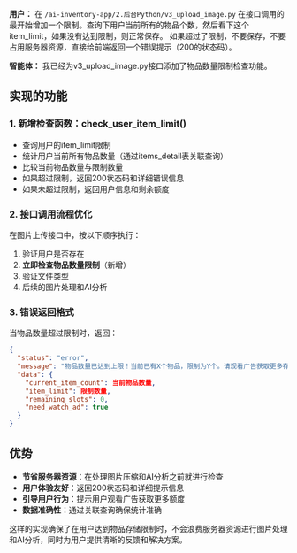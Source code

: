 **用户：** 在 `/ai-inventory-app/2.后台Python/v3_upload_image.py` 在接口调用的最开始增加一个限制。查询下用户当前所有的物品个数，然后看下这个item_limit，如果没有达到限制，则正常保存。 如果超过了限制，不要保存，不要占用服务器资源，直接给前端返回一个错误提示（200的状态码）。

**智能体：** 我已经为v3_upload_image.py接口添加了物品数量限制检查功能。

## 实现的功能

### 1. 新增检查函数：check_user_item_limit()
- 查询用户的item_limit限制
- 统计用户当前所有物品数量（通过items_detail表关联查询）
- 比较当前物品数量与限制数量
- 如果超过限制，返回200状态码和详细错误信息
- 如果未超过限制，返回用户信息和剩余额度

### 2. 接口调用流程优化
在图片上传接口中，按以下顺序执行：
1. 验证用户是否存在
2. **立即检查物品数量限制**（新增）
3. 验证文件类型
4. 后续的图片处理和AI分析

### 3. 错误返回格式
当物品数量超过限制时，返回：
```json
{
  "status": "error",
  "message": "物品数量已达到上限！当前已有X个物品，限制为Y个。请观看广告获取更多存储额度。",
  "data": {
    "current_item_count": 当前物品数量,
    "item_limit": 限制数量,
    "remaining_slots": 0,
    "need_watch_ad": true
  }
}
```

## 优势

- **节省服务器资源**：在处理图片压缩和AI分析之前就进行检查
- **用户体验友好**：返回200状态码和详细提示信息
- **引导用户行为**：提示用户观看广告获取更多额度
- **数据准确性**：通过关联查询确保统计准确

这样的实现确保了在用户达到物品存储限制时，不会浪费服务器资源进行图片处理和AI分析，同时为用户提供清晰的反馈和解决方案。